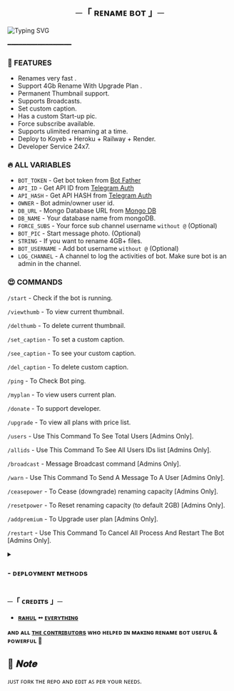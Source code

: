 <h2 align="center">
  ─「 ʀᴇɴᴀᴍᴇ  ʙᴏᴛ 」─
</h2>


![Typing SVG](https://readme-typing-svg.herokuapp.com/?lines=RENAME+BOT+!;CREATED+BY+CodeXBots!;A+ADVANCE+BOT+WITH+COOL+FEATURES!)
</p>

 ━━━━━━━━━━━━━━━━━

### 🥰 FEATURES

 - Renames very fast .
 - Support 4Gb Rename With Upgrade Plan .
 - Permanent Thumbnail support.
 - Supports Broadcasts.
 - Set custom caption.
 - Has a custom Start-up pic.
 - Force subscribe available.
 - Supports ulimited renaming at a time.
 - Deploy to Koyeb + Heroku + Railway + Render.
 - Developer Service 24x7.


### 🔥 ALL VARIABLES

* `BOT_TOKEN` - Get bot token from <a href="https://telegram.me/BotFather" target="/blank">Bot Father</a>
* `API_ID` - Get API ID from <a href="https://my.telegram.org" target="/blank">Telegram Auth</a> 
* `API_HASH` - Get API HASH from <a href="https://my.telegram.org" target="/blank">Telegram Auth</a>
* `OWNER` - Bot admin/owner user id.
* `DB_URL` - Mongo Database URL from <a href="https://cloud.mongodb.com" target="/blank">Mongo DB</a>
* `DB_NAME`  - Your database name from mongoDB.
* `FORCE_SUBS` - Your force sub channel username `without @` (Optional)
* `BOT_PIC` - Start message photo. (Optional)
* `STRING` - If you want to rename 4GB+ files.
* `BOT_USERNAME` - Add bot username `without @` (Optional)
* `LOG_CHANNEL` - A channel to log the activities of bot. Make sure bot is an admin in the channel.


### 😍 COMMANDS

`/start` - Check if the bot is running.
 
`/viewthumb` - To view current thumbnail.
 
`/delthumb` - To delete current thumbnail.
 
`/set_caption` - To set a custom caption.
 
`/see_caption` - To see your custom caption.
 
`/del_caption` - To delete custom caption.

`/ping` - To Check Bot ping.
 
`/myplan` - To view users current plan.

`/donate` - To support developer.
 
`/upgrade` - To view all plans with price list.

`/users` - Use This Command To See Total Users [Admins Only].

`/allids` - Use This Command To See All Users IDs list [Admins Only].
 
`/broadcast` - Message Broadcast command [Admins Only].

`/warn` - Use This Command To Send A Message To A User [Admins Only].
 
`/ceasepower` - To Cease (downgrade) renaming capacity [Admins Only].
 
`/resetpower` - To Reset renaming capacity (to default 2GB)  [Admins Only].
 
`/addpremium` - To Upgrade user plan [Admins Only].

`/restart` - Use This Command To Cancel All Process And Restart The Bot [Admins Only].


<details>
<summary><h3>
- <b> ᴅᴇᴘʟᴏʏᴍᴇɴᴛ ᴍᴇᴛʜᴏᴅs </b>
</h3></summary>
<h3 align="center">
    ─「 ᴅᴇᴩʟᴏʏ ᴏɴ ʜᴇʀᴏᴋᴜ 」─
</h3>

<p align="center"><a href="https://github.com/CodeXBots/Rename-Bot">
  <img src="https://www.herokucdn.com/deploy/button.svg" alt="Deploy On Heroku">
</a></p>
<h3 align="center">
    ─「 ᴅᴇᴩʟᴏʏ ᴏɴ ᴋᴏʏᴇʙ 」─
</h3>
<p align="center"><a href="https://app.koyeb.com/deploy?type=git&repository=github.com/CodeXBots/Rename-Bot&branch=main&name=Rename-Bot">
  <img src="https://www.koyeb.com/static/images/deploy/button.svg" alt="Deploy On Koyeb">
</a></p>
<h3 align="center">
    ─「 ᴅᴇᴩʟᴏʏ ᴏɴ ʀᴀɪʟᴡᴀʏ 」─
</h3>
<p align="center"><a href="https://railway.app/deploy?template=https://github.com/CodeXBots/Rename-Bot"">
     <img height="45px" src="https://railway.app/button.svg">
</a></p>
<h3 align="center">
    ─「 ᴅᴇᴩʟᴏʏ ᴏɴ ʀᴇɴᴅᴇʀ 」─
</h3>
<p align="center"><a href="https://render.com/deploy?repo=https://github.com/CodeXBots/Rename-Bot">
<img src="https://render.com/images/deploy-to-render-button.svg" alt="Deploy to Render">
</a></p>
<h3 align="center">
    ─「 ᴅᴇᴩʟᴏʏ ᴏɴ ᴠᴘs 」─
</h3>
<p>
<pre>
git clone https://github.com/CodeXBots/Rename-Bot
# Install Packages
pip3 install -U -r requirements.txt
Edit info.py with variables as given below then run bot
python3 bot.py
</pre>
</p>
</details>

<h3> ─「 ᴄʀᴇᴅɪᴛs 」─
</h3>

- <b>[ʀᴀʜᴜʟ](https://github.com/CodeXBots)  ➻  [ᴇᴠᴇʀʏᴛʜɪɴɢ](https://youtube.com/@RahulReviews) </b>
 
<b>ᴀɴᴅ ᴀʟʟ [ᴛʜᴇ ᴄᴏɴᴛʀɪʙᴜᴛᴏʀs](https://telegram.me/CodeXSupport) ᴡʜᴏ ʜᴇʟᴩᴇᴅ ɪɴ ᴍᴀᴋɪɴɢ ʀᴇɴᴀᴍᴇ ʙᴏᴛ ᴜsᴇꜰᴜʟ & ᴩᴏᴡᴇʀꜰᴜʟ 🖤 </b>

## 📌  𝑵𝒐𝒕𝒆

ᴊᴜꜱᴛ ꜰᴏʀᴋ ᴛʜᴇ ʀᴇᴘᴏ ᴀɴᴅ ᴇᴅɪᴛ ᴀꜱ ᴘᴇʀ ʏᴏᴜʀ ɴᴇᴇᴅꜱ.

